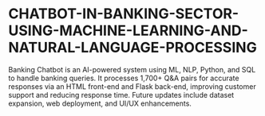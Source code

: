 # CHATBOT-IN-BANKING-SECTOR-USING-MACHINE-LEARNING-AND-NATURAL-LANGUAGE-PROCESSING
Banking Chatbot is an AI-powered system using ML, NLP, Python, and SQL to handle banking queries. It processes 1,700+ Q&amp;A pairs for accurate responses via an HTML front-end and Flask back-end, improving customer support and reducing response time. Future updates include dataset expansion, web deployment, and UI/UX enhancements.

